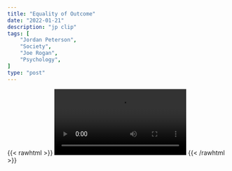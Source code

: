 ```yaml
---
title: "Equality of Outcome"
date: "2022-01-21"
description: "jp clip"
tags: [
    "Jordan Peterson",
    "Society",
    "Joe Rogan",
    "Psychology",
]
type: "post"
---
```

{{< rawhtml >}}
    <video width="auto" height="auto" controls>
        <source src="https://clips.dev00ps.com/Jordan%20Peterson/equity.mp4" type="video/mp4"> 
    </video>
{{< /rawhtml >}}